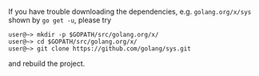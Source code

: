 If you have trouble downloading the dependencies, e.g. `golang.org/x/sys` shown by `go get -u`, please try 

```
user@~> mkdir -p $GOPATH/src/golang.org/x/
user@~> cd $GOPATH/src/golang.org/x/
user@~> git clone https://github.com/golang/sys.git
```

and rebuild the project.

